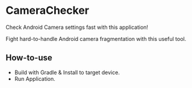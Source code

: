 # CameraChecker

Check Android Camera settings fast with this application!

Fight hard-to-handle Android camera fragmentation with this useful tool.

## How-to-use

- Build with Gradle & Install to target device.
- Run Application.
